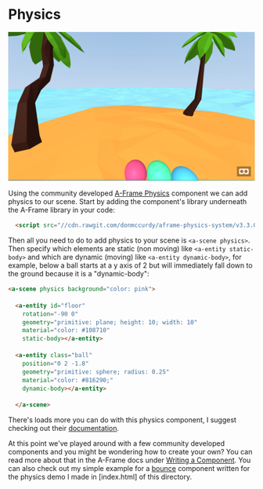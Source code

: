 # Physics

![physics example](screenshot.png)

Using the community developed [A-Frame Physics](https://github.com/donmccurdy/aframe-physics-system) component we can add physics to our scene. Start by adding the component's library underneath the A-Frame library in your code:

```html
  <script src="//cdn.rawgit.com/donmccurdy/aframe-physics-system/v3.3.0/dist/aframe-physics-system.min.js"></script>
```

Then all you need to do to add physics to your scene is `<a-scene physics>`. Then specify which elements are static (non moving) like `<a-entity static-body>` and which are dynamic (moving) like `<a-entity dynamic-body>`, for example, below a ball starts at a y axis of 2 but will immediately fall down to the ground because it is a "dynamic-body":

```html
<a-scene physics background="color: pink">

  <a-entity id="floor"
    rotation="-90 0"
    geometry="primitive: plane; height: 10; width: 10"
    material="color: #108710"
    static-body></a-entity>

  <a-entity class="ball"
    position="0 2 -1.8"
    geometry="primitive: sphere; radius: 0.25"
    material="color: #816290;"
    dynamic-body></a-entity>

  </a-scene>
```

There's loads more you can do with this physics component, I suggest checking out their [documentation](https://github.com/donmccurdy/aframe-physics-system).

At this point we've played around with a few community developed components and you might be wondering how to create your own? You can read more about that in the A-Frame docs under [Writing a Component](https://aframe.io/docs/0.9.0/introduction/writing-a-component.html). You can also check out my simple example for a [bounce](components/bounce.js) component written for the physics demo I made in [index.html] of this directory.
